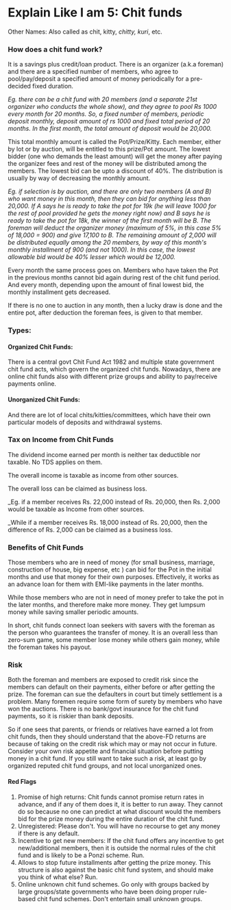 # Explain Like I am 5: Chit funds

Other Names: Also called as chit, kitty, _chitty, kuri_, etc.

### How does a chit fund work?

It is a savings plus credit/loan product. There is an organizer (a.k.a foreman) and there are a specified number of members, who agree to pool/pay/deposit a specified amount of money periodically for a pre-decided fixed duration. 

_Eg. there can be a chit fund with 20 members (and a separate 21st organizer who conducts the whole show), and they agree to pool Rs 1000 every month for 20 months. So, a fixed number of members, periodic deposit monthly, deposit amount of rs 1000 and fixed total period of 20 months. 
In the first month, the total amount of deposit would be 20,000._

This total monthly amount is called the Pot/Prize/Kitty. Each member, either by lot or by auction, will be entitled to this prize/Pot amount. The lowest bidder (one who demands the least amount) will get the money after paying the organizer fees and rest of the money will be distributed among the members. The lowest bid can be upto a discount of 40%. The distribution is usually by way of decreasing the monthly amount. 

_Eg. if selection is by auction, and there are only two members (A and B) who want money in this month, then they can bid for anything less than 20,000.  If A says he is ready to take the pot for 19k (he will leave 1000 for the rest of pool provided he gets the money right now) and B says he is ready to take the pot for 18k, the winner of the first month will be B. The foreman will deduct the organizer money (maximum of 5%, in this case 5% of 18,000 = 900) and give 17,100 to B. The remaining amount of 2,000 will be distributed equally among the 20 members, by way of this month's monthly installment of 900 (and not 1000).
In this case, the lowest allowable bid would be 40% lesser which would be 12,000._

Every month the same process goes on. Members who have taken the Pot in the previous months cannot bid again during rest of the chit fund period. And every month, depending upon the amount of final lowest bid, the monthly installment gets decreased.

If there is no one to auction in any month, then a lucky draw is done and the entire pot, after deduction the foreman fees, is given to that member. 

### Types:

#### Organized Chit Funds: 
There is a central govt Chit Fund Act 1982 and multiple state government chit fund acts, which govern the organized chit funds. Nowadays, there are online chit funds also with different prize groups and ability to pay/receive payments online. 

#### Unorganized Chit Funds: 
And there are lot of local chits/kitties/committees, which have their own particular models of deposits and withdrawal systems.

### Tax on Income from Chit Funds

The dividend income earned per month is neither tax deductible nor taxable. No TDS applies on them.

The overall income is taxable as income from other sources.

The overall loss can be claimed as business loss. 

_Eg. if a member receives Rs. 22,000 instead of Rs. 20,000, then Rs. 2,000 would be taxable as Income from other sources.

_While if a member receives Rs. 18,000 instead of Rs. 20,000, then the difference of Rs. 2,000 can be claimed as a business loss. 

### Benefits of Chit Funds

Those members who are in need of money (for small business, marriage, construction of house, big expense, etc ) can bid for the Pot in the initial months and use that money for their own purposes. Effectively, it works as an advance loan for them with EMI-like payments in the later months.

While those members who are not in need of money prefer to take the pot in the later months, and therefore make more money. They get lumpsum money while saving smaller periodic amounts. 

In short, chit funds connect loan seekers with savers with the foreman as the person who guarantees the transfer of money. It is an overall less than zero-sum game, some member lose money while others gain money, while the foreman takes his payout.

### Risk

Both the foreman and members are exposed to credit risk since the members can default on their payments, either before or after getting the prize. The foreman can sue the defaulters in court but timely settlement is a problem. Many foremen require some form of surety by members who have won the auctions. There is no bank/govt insurance for the chit fund payments, so it is riskier than bank deposits.

So if one sees that parents, or friends or relatives have earned a lot from chit funds, then they should understand that the above-FD returns are because of taking on the credit risk which may or may not occur in future. Consider your own risk appetite and financial situation before putting money in a chit fund. If you still want to take such a risk, at least go by organized reputed chit fund groups, and not local unorganized ones. 

#### Red Flags

1. Promise of high returns: Chit funds cannot promise return rates in advance, and if any of them does it, it is better to run away. They cannot do so because no one can predict at what discount would the members bid for the prize money during the entire duration of the chit fund.
2. Unregistered: Please don't. You will have no recourse to get any money if there is any default.
3. Incentive to get new members: If the chit fund offers any incentive to get new/additional members, then it is outside the normal rules of the chit fund and is likely to be a Ponzi scheme. Run.
4. Allows to stop future installments after getting the prize money. This structure is also against the basic chit fund system, and should make you think of what else? Run. 
5. Online unknown chit fund schemes. Go only with groups backed by large groups/state governments who have been doing proper rule-based chit fund schemes. Don't entertain small unknown groups.